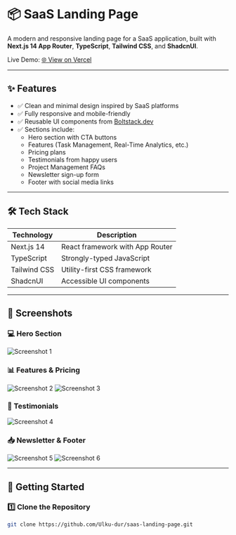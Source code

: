 # 📦 SaaS Landing Page

A modern and responsive landing page for a SaaS application, built with **Next.js 14 App Router**, **TypeScript**, **Tailwind CSS**, and **ShadcnUI**.

Live Demo: [🌐 View on Vercel](https://your-vercel-link.com)

---

## ✨ Features

- ✅ Clean and minimal design inspired by SaaS platforms
- ✅ Fully responsive and mobile-friendly
- ✅ Reusable UI components from [Boltstack.dev](https://boltstack.dev)
- ✅ Sections include:
  - Hero section with CTA buttons
  - Features (Task Management, Real-Time Analytics, etc.)
  - Pricing plans
  - Testimonials from happy users
  - Project Management FAQs
  - Newsletter sign-up form
  - Footer with social media links

---

## 🛠️ Tech Stack

| Technology   | Description                         |
|--------------|-------------------------------------|
| Next.js 14   | React framework with App Router     |
| TypeScript   | Strongly-typed JavaScript           |
| Tailwind CSS | Utility-first CSS framework         |
| ShadcnUI     | Accessible UI components            |

---

## 📸 Screenshots

### 💻 Hero Section
![Screenshot 1](/screenshots/screenshot-1.png)

### 📊 Features & Pricing
![Screenshot 2](/screenshots/screenshot-2.png)
![Screenshot 3](/screenshots/screenshot-3.png)

### 🙌 Testimonials
![Screenshot 4](/screenshots/screenshot-4.png)

### 📥 Newsletter & Footer
![Screenshot 5](/screenshots/screenshot-5.png)
![Screenshot 6](/screenshots/screenshot-6.png)

---

## 🚀 Getting Started

### 1️⃣ Clone the Repository
```bash
git clone https://github.com/Ulku-dur/saas-landing-page.git
